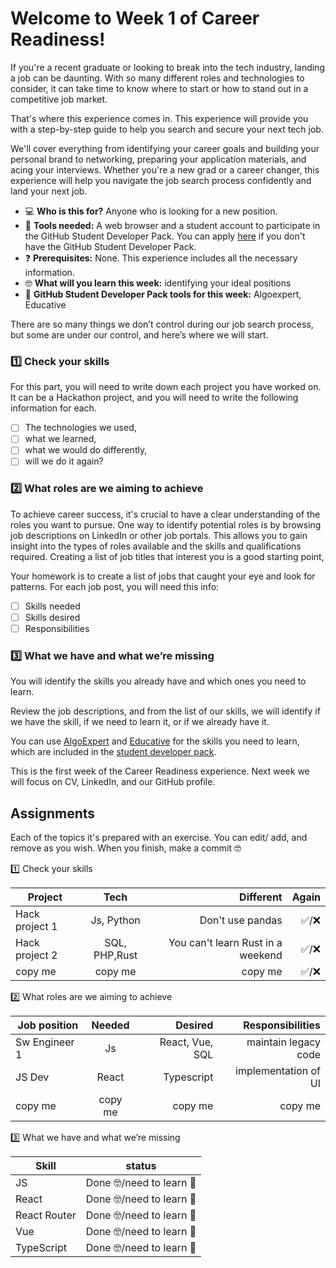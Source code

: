 # Welcome to Week 1 of Career Readiness!


If you're a recent graduate or looking to break into the tech industry, landing a job can be daunting. With so many different roles and technologies to consider, it can take time to know where to start or how to stand out in a competitive job market. 

That's where this experience comes in. This experience will provide you with a step-by-step guide to help you search and secure your next tech job. 

We'll cover everything from identifying your career goals and building your personal brand to networking, preparing your application materials, and acing your interviews. Whether you're a new grad or a career changer, this experience will help you navigate the job search process confidently and land your next job.

- 💻 **Who is this for?** Anyone who is looking for a new position.
- 🔧 **Tools needed:** A web browser and a student account to participate in the GitHub Student Developer Pack. You can apply [here](https://education.github.com/pack) if you don't have the GitHub Student Developer Pack.
- ❓  **Prerequisites:** None. This experience includes all the necessary information.
- 🤓 **What will you learn this week:**  identifying your ideal positions
- 🎇 **GitHub Student Developer Pack tools for this week:** Algoexpert, Educative

There are so many things we don’t control during our job search process, but some are under our control, and here’s where we will start. 

###  1️⃣ Check your skills

For this part, you will need to write down each project you have worked on. It can be a Hackathon project, and you will need to write the following information for each. 

 - [ ] The technologies we used,  
 - [ ] what we learned,  
 - [ ] what we would do differently,  
 - [ ] will we do it again?

###  2️⃣ What roles are we aiming to achieve

To achieve career success, it's crucial to have a clear understanding of the roles you want to pursue. One way to identify potential roles is by browsing job descriptions on LinkedIn or other job portals. This allows you to gain insight into the types of roles available and the skills and qualifications required. Creating a list of job titles that interest you is a good starting point, 

Your homework is to create a list of jobs that caught your eye and look for patterns. For each job post, you will need this info:

 - [ ] Skills needed
 - [ ] Skills desired  
 - [ ] Responsibilities 
 
 ###  3️⃣ What we have and what we’re missing 
 
You will identify the skills you already have and which ones you need to learn.

Review the job descriptions, and from the list of our skills, we will identify if we have the skill, if we need to learn it, or if we already have it. 

You can use [AlgoExpert](https://www.algoexpert.io/product) and [Educative](https://www.educative.io/) for the skills you need to learn, which are included in the [student developer pack](https://education.github.com/pack). 

This is the first week of the Career Readiness experience. Next week we will focus on CV, LinkedIn, and our GitHub profile. 

## Assignments 

Each of the topics it's prepared with an exercise. You can edit/ add, and remove as you wish. When you finish, make a commit 🤓

1️⃣  Check your skills

| Project       | Tech           | Different| Again|
| ------------- |:-------------:| -----:|-----:|
| Hack project 1     | Js, Python | Don't use pandas|✅/❌ |
| Hack project 2     | SQL, PHP,Rust| You can't learn Rust in a weekend    |✅/❌ |
| copy me | copy me      |    copy me |✅/❌ |

2️⃣  What roles are we aiming to achieve

| Job position| Needed| Desired  | Responsibilities |
| ------------- |:-------------:| -----:|-----:|
| Sw Engineer 1  | Js| React, Vue, SQL| maintain legacy code |
| JS Dev  | React|Typescript | implementation of UI |
| copy me  | copy me| copy me| copy me |


3️⃣ What we have and what we’re missing 


| Skill  | status |
| ------------- | ------------- |
|JS  | Done 🤓/need to learn 🤔  |
|React  | Done 🤓/need to learn 🤔  |
|React Router  | Done 🤓/need to learn 🤔  |
|Vue  | Done 🤓/need to learn 🤔  |
|TypeScript  | Done 🤓/need to learn 🤔  |
